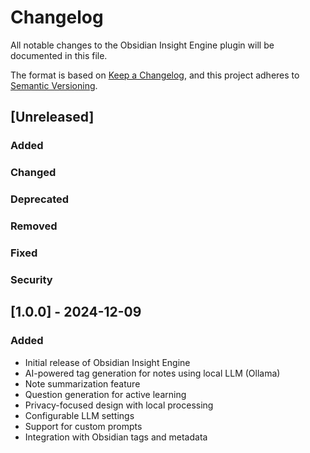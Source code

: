 # Changelog

All notable changes to the Obsidian Insight Engine plugin will be documented in this file.

The format is based on [Keep a Changelog](https://keepachangelog.com/en/1.0.0/),
and this project adheres to [Semantic Versioning](https://semver.org/spec/v2.0.0.html).

## [Unreleased]

### Added

### Changed

### Deprecated

### Removed

### Fixed

### Security

## [1.0.0] - 2024-12-09

### Added

- Initial release of Obsidian Insight Engine
- AI-powered tag generation for notes using local LLM (Ollama)
- Note summarization feature
- Question generation for active learning
- Privacy-focused design with local processing
- Configurable LLM settings
- Support for custom prompts
- Integration with Obsidian tags and metadata
